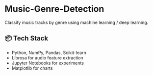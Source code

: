 # Music-Genre-Detection

Classify music tracks by genre using machine learning / deep learning.

## 📦 Tech Stack
- Python, NumPy, Pandas, Scikit-learn 
- Librosa for audio feature extraction
- Jupyter Notebooks for experiments
- Matplotlib for charts